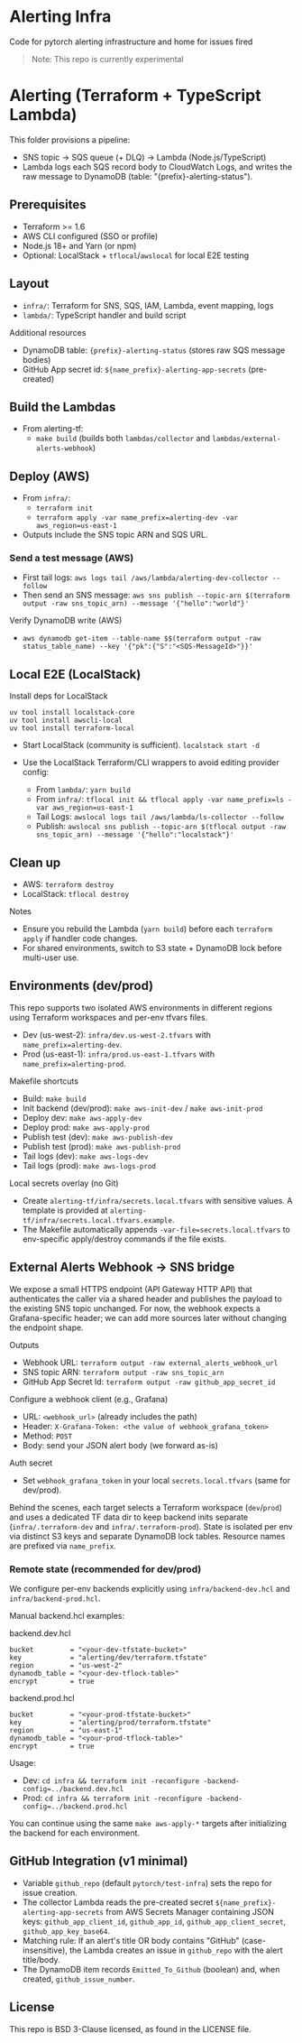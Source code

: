 # Alerting Infra
Code for pytorch alerting infrastructure and home for issues fired

> Note: This repo is currently experimental

#  Alerting (Terraform + TypeScript Lambda)

This folder provisions a pipeline:
- SNS topic → SQS queue (+ DLQ) → Lambda (Node.js/TypeScript)
- Lambda logs each SQS record body to CloudWatch Logs, and writes the raw
  message to DynamoDB (table: "{prefix}-alerting-status").

## Prerequisites
- Terraform >= 1.6
- AWS CLI configured (SSO or profile)
- Node.js 18+ and Yarn (or npm)
- Optional: LocalStack + `tflocal`/`awslocal` for local E2E testing


## Layout
- `infra/`: Terraform for SNS, SQS, IAM, Lambda, event mapping, logs
- `lambda/`: TypeScript handler and build script

Additional resources
- DynamoDB table: `{prefix}-alerting-status` (stores raw SQS message bodies)
 - GitHub App secret id: `${name_prefix}-alerting-app-secrets` (pre-created)

## Build the Lambdas
- From alerting-tf:
  - `make build` (builds both `lambdas/collector` and `lambdas/external-alerts-webhook`)

## Deploy (AWS)
- From `infra/`:
  - `terraform init`
  - `terraform apply -var name_prefix=alerting-dev -var aws_region=us-east-1`
- Outputs include the SNS topic ARN and SQS URL.

### Send a test message (AWS)
- First tail logs: `aws logs tail /aws/lambda/alerting-dev-collector --follow`
- Then send an SNS message: `aws sns publish --topic-arn $(terraform output -raw sns_topic_arn) --message '{"hello":"world"}'`

Verify DynamoDB write (AWS)
- `aws dynamodb get-item --table-name $$(terraform output -raw status_table_name) --key '{"pk":{"S":"<SQS-MessageId>"}}'`


## Local E2E (LocalStack)
Install deps for LocalStack
```
uv tool install localstack-core
uv tool install awscli-local
uv tool install terraform-local
```

- Start LocalStack (community is sufficient).
`localstack start -d`

- Use the LocalStack Terraform/CLI wrappers to avoid editing provider config:
  - From `lambda/`: `yarn build`
  - From `infra/`: `tflocal init && tflocal apply -var name_prefix=ls -var aws_region=us-east-1`
  - Tail Logs: `awslocal logs tail /aws/lambda/ls-collector --follow`
  - Publish: `awslocal sns publish --topic-arn $(tflocal output -raw sns_topic_arn) --message '{"hello":"localstack"}'`

## Clean up
- AWS: `terraform destroy`
- LocalStack: `tflocal destroy`

Notes
- Ensure you rebuild the Lambda (`yarn build`) before each `terraform apply` if handler code changes.
- For shared environments, switch to S3 state + DynamoDB lock before multi-user use.

## Environments (dev/prod)
This repo supports two isolated AWS environments in different regions using
Terraform workspaces and per-env tfvars files.

- Dev (us-west-2): `infra/dev.us-west-2.tfvars` with `name_prefix=alerting-dev`.
- Prod (us-east-1): `infra/prod.us-east-1.tfvars` with `name_prefix=alerting-prod`.

Makefile shortcuts
- Build: `make build`
- Init backend (dev/prod): `make aws-init-dev` / `make aws-init-prod`
- Deploy dev: `make aws-apply-dev`
- Deploy prod: `make aws-apply-prod`
- Publish test (dev): `make aws-publish-dev`
- Publish test (prod): `make aws-publish-prod`
- Tail logs (dev): `make aws-logs-dev`
- Tail logs (prod): `make aws-logs-prod`

Local secrets overlay (no Git)
- Create `alerting-tf/infra/secrets.local.tfvars` with sensitive values. A template
  is provided at `alerting-tf/infra/secrets.local.tfvars.example`.
- The Makefile automatically appends `-var-file=secrets.local.tfvars` to
  env-specific apply/destroy commands if the file exists.

## External Alerts Webhook → SNS bridge
We expose a small HTTPS endpoint (API Gateway HTTP API) that authenticates the caller via a shared header and publishes the payload to the existing SNS topic unchanged. For now, the webhook expects a Grafana-specific header; we can add more sources later without changing the endpoint shape.

Outputs
- Webhook URL: `terraform output -raw external_alerts_webhook_url`
- SNS topic ARN: `terraform output -raw sns_topic_arn`
 - GitHub App Secret Id: `terraform output -raw github_app_secret_id`

Configure a webhook client (e.g., Grafana)
- URL: `<webhook_url>` (already includes the path)
- Header: `X-Grafana-Token: <the value of webhook_grafana_token>`
- Method: `POST`
- Body: send your JSON alert body (we forward as-is)

Auth secret
- Set `webhook_grafana_token` in your local `secrets.local.tfvars` (same for dev/prod).

Behind the scenes, each target selects a Terraform workspace (`dev`/`prod`) and
uses a dedicated TF data dir to keep backend inits separate (`infra/.terraform-dev`
and `infra/.terraform-prod`). State is isolated per env via distinct S3 keys and
separate DynamoDB lock tables. Resource names are prefixed via `name_prefix`.

### Remote state (recommended for dev/prod)
We configure per-env backends explicitly
using `infra/backend-dev.hcl` and `infra/backend-prod.hcl`.


Manual backend.hcl examples:

backend.dev.hcl
```
bucket         = "<your-dev-tfstate-bucket>"
key            = "alerting/dev/terraform.tfstate"
region         = "us-west-2"
dynamodb_table = "<your-dev-tflock-table>"
encrypt        = true
```

backend.prod.hcl
```
bucket         = "<your-prod-tfstate-bucket>"
key            = "alerting/prod/terraform.tfstate"
region         = "us-east-1"
dynamodb_table = "<your-prod-tflock-table>"
encrypt        = true
```

Usage:
- Dev: `cd infra && terraform init -reconfigure -backend-config=../backend.dev.hcl`
- Prod: `cd infra && terraform init -reconfigure -backend-config=../backend.prod.hcl`

You can continue using the same `make aws-apply-*` targets after initializing the
backend for each environment.

## GitHub Integration (v1 minimal)
- Variable `github_repo` (default `pytorch/test-infra`) sets the repo for issue creation.
- The collector Lambda reads the pre-created secret `${name_prefix}-alerting-app-secrets` from AWS Secrets Manager
  containing JSON keys: `github_app_client_id`, `github_app_id`, `github_app_client_secret`, `github_app_key_base64`.
- Matching rule: If an alert's title OR body contains "GitHub" (case-insensitive), the Lambda creates an issue in
  `github_repo` with the alert title/body.
- The DynamoDB item records `Emitted_To_Github` (boolean) and, when created, `github_issue_number`.

## License
This repo is BSD 3-Clause licensed, as found in the LICENSE file.